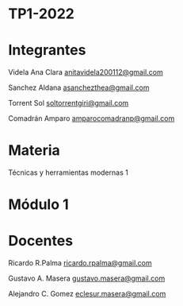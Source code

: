 # TP1-2022
# Integrantes

Videla Ana Clara anitavidela200112@gmail.com

Sanchez Aldana asanchezthea@gmail.com

Torrent Sol soltorrentgiri@gmail.com

Comadrán Amparo amparocomadranp@gmail.com

# Materia

Técnicas y herramientas modernas 1

# Módulo 1

# Docentes

Ricardo R.Palma
ricardo.rpalma@gmail.com

Gustavo A. Masera
gustavo.masera@gmail.com

Alejandro C. Gomez
eclesur.masera@gmail.com
